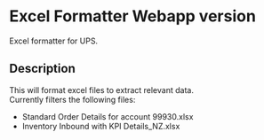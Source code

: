 # Excel Formatter Webapp version

Excel formatter for UPS.

## Description
This will format excel files to extract relevant data.<br> 
Currently filters the following files:<br>
- Standard Order Details for account 99930.xlsx
- Inventory Inbound with KPI Details_NZ.xlsx